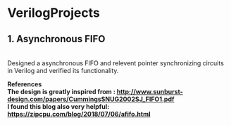 # VerilogProjects

<h2>1. Asynchronous FIFO </h2> <br>
Designed a asynchronous FIFO and relevent pointer synchronizing circuits in Verilog and verified its functionality. <br>

<b>References <br>
The design is greatly inspired from : http://www.sunburst-design.com/papers/CummingsSNUG2002SJ_FIFO1.pdf <br>
I found this blog also very helpful:  https://zipcpu.com/blog/2018/07/06/afifo.html
